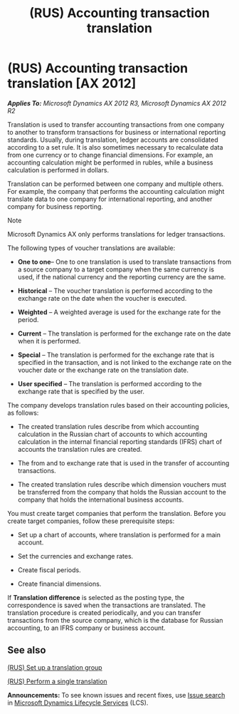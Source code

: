 ﻿---
title: (RUS) Accounting transaction translation
TOCTitle: (RUS) Accounting transaction translation
ms:assetid: e2ad2e4b-b773-4016-bd4a-223f8432159a
ms:mtpsurl: https://technet.microsoft.com/en-us/library/JJ856118(v=AX.60)
ms:contentKeyID: 50406416
ms.date: 04/18/2014
mtps_version: v=AX.60
---

# (RUS) Accounting transaction translation [AX 2012]


_**Applies To:** Microsoft Dynamics AX 2012 R3, Microsoft Dynamics AX 2012 R2_

Translation is used to transfer accounting transactions from one company to another to transform transactions for business or international reporting standards. Usually, during translation, ledger accounts are consolidated according to a set rule. It is also sometimes necessary to recalculate data from one currency or to change financial dimensions. For example, an accounting calculation might be performed in rubles, while a business calculation is performed in dollars.

Translation can be performed between one company and multiple others. For example, the company that performs the accounting calculation might translate data to one company for international reporting, and another company for business reporting.


> [!NOTE]
> <P>Microsoft Dynamics AX only performs translations for ledger transactions.</P>



The following types of voucher translations are available:

  - **One to one**– One to one translation is used to translate transactions from a source company to a target company when the same currency is used, if the national currency and the reporting currency are the same.

  - **Historical** – The voucher translation is performed according to the exchange rate on the date when the voucher is executed.

  - **Weighted** – A weighted average is used for the exchange rate for the period.

  - **Current** – The translation is performed for the exchange rate on the date when it is performed.

  - **Special** – The translation is performed for the exchange rate that is specified in the transaction, and is not linked to the exchange rate on the voucher date or the exchange rate on the translation date.

  - **User specified** – The translation is performed according to the exchange rate that is specified by the user.

The company develops translation rules based on their accounting policies, as follows:

  - The created translation rules describe from which accounting calculation in the Russian chart of accounts to which accounting calculation in the internal financial reporting standards (IFRS) chart of accounts the translation rules are created.

  - The from and to exchange rate that is used in the transfer of accounting transactions.

  - The created translation rules describe which dimension vouchers must be transferred from the company that holds the Russian account to the company that holds the international business accounts.

You must create target companies that perform the translation. Before you create target companies, follow these prerequisite steps:

  - Set up a chart of accounts, where translation is performed for a main account.

  - Set the currencies and exchange rates.

  - Create fiscal periods.

  - Create financial dimensions.

If **Translation difference** is selected as the posting type, the correspondence is saved when the transactions are translated. The translation procedure is created periodically, and you can transfer transactions from the source company, which is the database for Russian accounting, to an IFRS company or business account.

## See also

[(RUS) Set up a translation group](rus-set-up-a-translation-group.md)

[(RUS) Perform a single translation](rus-perform-a-single-translation.md)

  
**Announcements:** To see known issues and recent fixes, use [Issue search](http://go.microsoft.com/fwlink/?linkid=389258) in [Microsoft Dynamics Lifecycle Services](http://go.microsoft.com/fwlink/?linkid=306505) (LCS).

